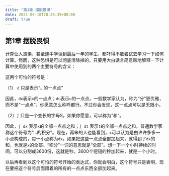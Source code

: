 ```yaml
---
title: "第1章 摆脱畏惧"
date: 2021-06-10T20:35:35+08:00
draft: true
---
```


## 第1章 摆脱畏惧

计算让人畏惧，甚至连中学读到最后一年的学生，都吓得不敢尝试去学习一下如何计算。然而，这种恐惧是可以彻底清除掉的，只要用大白话言简意赅地解释一下计算中使用到的两个主要符号的含义：

这两个可怕的符号是：

（1） `d` 只是表示“...的一点点”

因此，`dx`表示`x`的一点点；`du`表示`u`的一点点。一般数学家认为，称为“分”更优雅，而不是“一点点”。你愿意怎么称呼都行。不过你会发现，这一点点可以是无限小。

（2）`∫` 只是一个变长的字母S，如果你愿意，可以称为“和”。

因此，`∫ dx` 表示`x`的全部一点点之和；`∫ dt` 表示`t`的全部一点点之和。普通数学家称这个符号为“...的积分”。现在，再笨的人也能看到，`x`可以认为是由许许多多一小点构成的，每一小点称为`dx`，如果把这些一点点全部加起来，就得到了`dx`的和，也就是`x`的全部。“积分”一词的意思就是“全部”。想一下一个小时持续的时间，可以分割成3600份，这就是秒。3600个短短的秒加起来，就是一个小时。

以后再看到以这个可怕的符号开始的表达式，你就会明白，这个符号只是表明，现在要把这个符号后面跟着的所有的一点点东西全部加起来。
